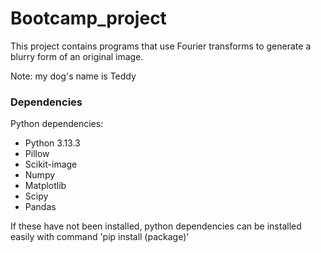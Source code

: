 # Bootcamp_project
This project contains programs that use Fourier transforms to generate a blurry form of an original image. 

Note: my dog's name is Teddy

### Dependencies
Python dependencies:
  - Python 3.13.3
  - Pillow
  - Scikit-image
  - Numpy
  - Matplotlib
  - Scipy
  - Pandas

If these have not been installed, python dependencies can be installed easily with command 'pip install (package)'
  

